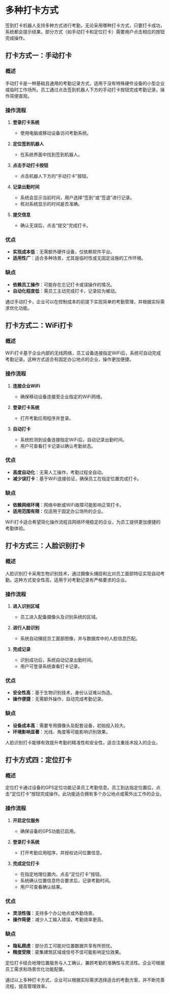 # 多种打卡方式

签到打卡机器人支持多种方式进行考勤，无论采用哪种打卡方式，只要打卡成功，系统都会提示结果。部分方式（如手动打卡和定位打卡）需要用户点击相应的按钮完成操作。

## 打卡方式一：手动打卡

### 概述
手动打卡是一种基础且通用的考勤记录方式，适用于没有特殊硬件设备的小型企业或临时工作场所。员工通过点击签到机器人下方的手动打卡按钮完成考勤记录，操作简便直观。

### 操作流程

1. **登录打卡系统**
   - 使用电脑或移动设备访问考勤系统。

2. **定位签到机器人**
   - 在系统界面中找到签到机器人。

3. **点击手动打卡按钮**
   - 点击机器人下方的“手动打卡”按钮。

4. **记录出勤时间**
   - 系统会显示当前时间，用户选择“签到”或“签退”进行记录。
   - 核对系统显示的时间是否准确。

5. **提交信息**
   - 确认无误后，点击“提交”完成打卡。

### 优点
- **实现成本低**：无需额外硬件设备，仅依赖软件平台。
- **适用性广**：适合多种场景，尤其是临时性或无固定设施的工作环境。

### 缺点
- **依赖员工操作**：可能存在忘记打卡或误操作的情况。
- **自动化程度低**：需员工主动完成打卡，记录较为被动。

通过手动打卡，企业可以在控制成本的前提下实现简单的考勤管理，并根据实际需求优化功能。


## 打卡方式二：WiFi打卡

### 概述
WiFi打卡基于企业内部的无线网络，员工设备连接指定WiFi后，系统可自动完成考勤记录。这种方式适合有固定办公地点的企业，操作更加便捷。

### 操作流程

1. **连接企业WiFi**
   - 确保移动设备连接至企业指定的WiFi网络。

2. **登录打卡系统**
   - 打开考勤应用程序并登录。

3. **自动打卡**
   - 系统检测到设备连接指定WiFi后，自动记录出勤时间。
   - 用户可查看打卡记录以确认考勤状态。

### 优点
- **高度自动化**：无需人工操作，考勤过程全自动。
- **减少误打卡**：基于WiFi连接验证，确保员工在指定位置完成打卡。

### 缺点
- **依赖网络环境**：网络中断或WiFi故障可能影响正常打卡。
- **适用范围有限**：仅适用于固定办公场所的企业。

WiFi打卡适合希望简化操作流程且网络环境稳定的企业，为员工提供更加便捷的考勤体验。


## 打卡方式三：人脸识别打卡

### 概述
人脸识别打卡采用生物识别技术，通过摄像头捕捉和比对员工面部特征实现自动考勤。这种方式安全性高，适用于对考勤记录有严格要求的企业。

### 操作流程

1. **进入识别区域**
   - 员工进入配备摄像头及识别系统的区域。

2. **进行人脸识别**
   - 系统自动捕捉员工面部图像，并与数据库中的人脸信息匹配。

3. **完成记录**
   - 识别成功后，系统自动记录出勤时间。
   - 用户可登录系统查看打卡记录。

### 优点
- **安全性高**：基于生物识别技术，身份认证难以伪造。
- **操作便捷**：无需额外操作，自动完成考勤记录。

### 缺点
- **设备成本高**：需要专用摄像头及配套设备，初始投入较大。
- **环境影响显著**：光线、角度等可能影响识别效果。

人脸识别打卡能够有效提升考勤的精准性和安全性，适合注重技术投入的企业。


## 打卡方式四：定位打卡

### 概述
定位打卡通过设备的GPS定位功能记录员工考勤信息。员工到达指定位置后，点击“定位打卡”按钮完成操作。此功能适合拥有多个办公地点或需外出工作的企业。

### 操作流程

1. **开启定位服务**
   - 确保设备的GPS功能已启用。

2. **登录打卡系统**
   - 打开考勤应用程序，并授权访问位置信息。

3. **完成定位打卡**
   - 在指定地理位置内，点击“定位打卡”按钮。
   - 系统确认位置信息符合要求后，记录考勤时间。
   - 用户可查看确认结果。

### 优点
- **灵活性强**：支持多个办公地点或外勤场景。
- **操作简便**：减少人工输入错误，考勤效率更高。

### 缺点
- **隐私顾虑**：部分员工可能对位置数据共享有所担忧。
- **精度受限**：密集建筑区域或信号不佳可能影响定位效果。

定位打卡结合地理位置服务与人工确认，兼顾考勤的准确性与灵活性。企业可根据员工需求和场景优化功能配置。


通过以上多种打卡方式，企业可以根据实际需求选择适合的考勤方案，并不断完善流程，提高管理效率。

